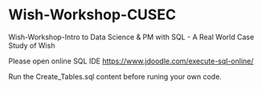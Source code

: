# Wish-Workshop-CUSEC
Wish-Workshop-Intro to Data Science &amp; PM with SQL - A Real World Case Study of Wish

Please open online SQL IDE https://www.jdoodle.com/execute-sql-online/ 

Run the Create_Tables.sql content before runing your own code.
